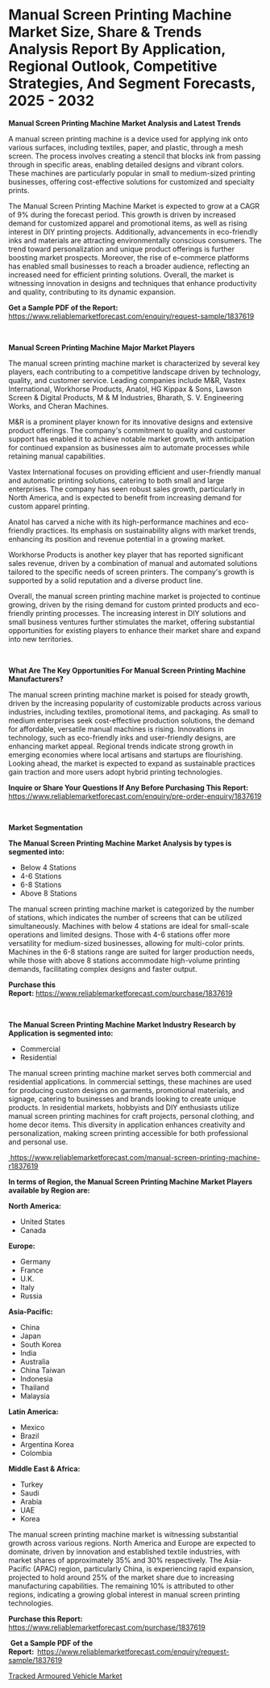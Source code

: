 <p><h1>Manual Screen Printing Machine Market Size, Share & Trends Analysis Report By Application, Regional Outlook, Competitive Strategies, And Segment Forecasts, 2025 - 2032</h1></p><p><strong>Manual Screen Printing Machine Market Analysis and Latest Trends</strong></p>
<p><p>A manual screen printing machine is a device used for applying ink onto various surfaces, including textiles, paper, and plastic, through a mesh screen. The process involves creating a stencil that blocks ink from passing through in specific areas, enabling detailed designs and vibrant colors. These machines are particularly popular in small to medium-sized printing businesses, offering cost-effective solutions for customized and specialty prints.</p><p>The Manual Screen Printing Machine Market is expected to grow at a CAGR of 9% during the forecast period. This growth is driven by increased demand for customized apparel and promotional items, as well as rising interest in DIY printing projects. Additionally, advancements in eco-friendly inks and materials are attracting environmentally conscious consumers. The trend toward personalization and unique product offerings is further boosting market prospects. Moreover, the rise of e-commerce platforms has enabled small businesses to reach a broader audience, reflecting an increased need for efficient printing solutions. Overall, the market is witnessing innovation in designs and techniques that enhance productivity and quality, contributing to its dynamic expansion.</p></p>
<p><strong>Get a Sample PDF of the Report:&nbsp;</strong> <a href="https://www.reliablemarketforecast.com/enquiry/request-sample/1837619?utm_campaign=2628&utm_medium=2&utm_source=Github&utm_content=ia&utm_term=22022025&utm_id=manual-screen-printing-machine">https://www.reliablemarketforecast.com/enquiry/request-sample/1837619</a></p>
<p>&nbsp;</p>
<p><strong>Manual Screen Printing Machine Major Market Players</strong></p>
<p><p>The manual screen printing machine market is characterized by several key players, each contributing to a competitive landscape driven by technology, quality, and customer service. Leading companies include M&R, Vastex International, Workhorse Products, Anatol, HG Kippax & Sons, Lawson Screen & Digital Products, M & M Industries, Bharath, S. V. Engineering Works, and Cheran Machines.</p><p>M&R is a prominent player known for its innovative designs and extensive product offerings. The company's commitment to quality and customer support has enabled it to achieve notable market growth, with anticipation for continued expansion as businesses aim to automate processes while retaining manual capabilities.</p><p>Vastex International focuses on providing efficient and user-friendly manual and automatic printing solutions, catering to both small and large enterprises. The company has seen robust sales growth, particularly in North America, and is expected to benefit from increasing demand for custom apparel printing.</p><p>Anatol has carved a niche with its high-performance machines and eco-friendly practices. Its emphasis on sustainability aligns with market trends, enhancing its position and revenue potential in a growing market.</p><p>Workhorse Products is another key player that has reported significant sales revenue, driven by a combination of manual and automated solutions tailored to the specific needs of screen printers. The company's growth is supported by a solid reputation and a diverse product line.</p><p>Overall, the manual screen printing machine market is projected to continue growing, driven by the rising demand for custom printed products and eco-friendly printing processes. The increasing interest in DIY solutions and small business ventures further stimulates the market, offering substantial opportunities for existing players to enhance their market share and expand into new territories.</p></p>
<p>&nbsp;</p>
<p><strong>What Are The Key Opportunities For Manual Screen Printing Machine Manufacturers?</strong></p>
<p><p>The manual screen printing machine market is poised for steady growth, driven by the increasing popularity of customizable products across various industries, including textiles, promotional items, and packaging. As small to medium enterprises seek cost-effective production solutions, the demand for affordable, versatile manual machines is rising. Innovations in technology, such as eco-friendly inks and user-friendly designs, are enhancing market appeal. Regional trends indicate strong growth in emerging economies where local artisans and startups are flourishing. Looking ahead, the market is expected to expand as sustainable practices gain traction and more users adopt hybrid printing technologies.</p></p>
<p><strong>Inquire or Share Your Questions If Any Before Purchasing This Report:</strong> <a href="https://www.reliablemarketforecast.com/enquiry/pre-order-enquiry/1837619?utm_campaign=2628&utm_medium=2&utm_source=Github&utm_content=ia&utm_term=22022025&utm_id=manual-screen-printing-machine">https://www.reliablemarketforecast.com/enquiry/pre-order-enquiry/1837619</a></p>
<p>&nbsp;</p>
<p><strong>Market Segmentation</strong></p>
<p><strong>The Manual Screen Printing Machine Market Analysis by types is segmented into:</strong></p>
<p><ul><li>Below 4 Stations</li><li>4-6 Stations</li><li>6-8 Stations</li><li>Above 8 Stations</li></ul></p>
<p><p>The manual screen printing machine market is categorized by the number of stations, which indicates the number of screens that can be utilized simultaneously. Machines with below 4 stations are ideal for small-scale operations and limited designs. Those with 4-6 stations offer more versatility for medium-sized businesses, allowing for multi-color prints. Machines in the 6-8 stations range are suited for larger production needs, while those with above 8 stations accommodate high-volume printing demands, facilitating complex designs and faster output.</p></p>
<p><strong>Purchase this Report:&nbsp;</strong><a href="https://www.reliablemarketforecast.com/purchase/1837619?utm_campaign=2628&utm_medium=2&utm_source=Github&utm_content=ia&utm_term=22022025&utm_id=manual-screen-printing-machine">https://www.reliablemarketforecast.com/purchase/1837619</a></p>
<p>&nbsp;</p>
<p><strong>The Manual Screen Printing Machine Market Industry Research by Application is segmented into:</strong></p>
<p><ul><li>Commercial</li><li>Residential</li></ul></p>
<p><p>The manual screen printing machine market serves both commercial and residential applications. In commercial settings, these machines are used for producing custom designs on garments, promotional materials, and signage, catering to businesses and brands looking to create unique products. In residential markets, hobbyists and DIY enthusiasts utilize manual screen printing machines for craft projects, personal clothing, and home decor items. This diversity in application enhances creativity and personalization, making screen printing accessible for both professional and personal use.</p></p>
<p><a href="https://www.reliablemarketforecast.com/manual-screen-printing-machine-r1837619?utm_campaign=2628&utm_medium=2&utm_source=Github&utm_content=ia&utm_term=22022025&utm_id=manual-screen-printing-machine">&nbsp;https://www.reliablemarketforecast.com/manual-screen-printing-machine-r1837619</a></p>
<p><strong>In terms of Region, the Manual Screen Printing Machine Market Players available by Region are:</strong></p>
<p>
    <p> <strong> North America: </strong>
        <ul>
            <li>United States</li>
            <li>Canada</li>
        </ul>
        </p> 
    <p> <strong> Europe: </strong>
        <ul>
            <li>Germany</li>
            <li>France</li>
            <li>U.K.</li>
            <li>Italy</li>
            <li>Russia</li>
        </ul>
        </p> 
    <p> <strong> Asia-Pacific: </strong>
        <ul>
            <li>China</li>
            <li>Japan</li>
            <li>South Korea</li>
            <li>India</li>
            <li>Australia</li>
            <li>China Taiwan</li>
            <li>Indonesia</li>
            <li>Thailand</li>
            <li>Malaysia</li>
        </ul>
        </p> 
    <p> <strong> Latin America: </strong>
        <ul>
            <li>Mexico</li>
            <li>Brazil</li>
            <li>Argentina Korea</li>
            <li>Colombia</li>
        </ul>
        </p> 
    <p> <strong> Middle East & Africa: </strong>
        <ul>
            <li>Turkey</li>
            <li>Saudi</li>
            <li>Arabia</li>
            <li>UAE</li>
            <li>Korea</li>
        </ul>
    </p>
    </p>
<p><p>The manual screen printing machine market is witnessing substantial growth across various regions. North America and Europe are expected to dominate, driven by innovation and established textile industries, with market shares of approximately 35% and 30% respectively. The Asia-Pacific (APAC) region, particularly China, is experiencing rapid expansion, projected to hold around 25% of the market share due to increasing manufacturing capabilities. The remaining 10% is attributed to other regions, indicating a growing global interest in manual screen printing technologies.</p></p>
<p><strong>Purchase this Report: </strong><a href="https://www.reliablemarketforecast.com/purchase/1837619?utm_campaign=2628&utm_medium=2&utm_source=Github&utm_content=ia&utm_term=22022025&utm_id=manual-screen-printing-machine">https://www.reliablemarketforecast.com/purchase/1837619</a></p>
<p>&nbsp;<strong>Get a Sample PDF of the Report:&nbsp;&nbsp;</strong><a href="https://www.reliablemarketforecast.com/enquiry/request-sample/1837619?utm_campaign=2628&utm_medium=2&utm_source=Github&utm_content=ia&utm_term=22022025&utm_id=manual-screen-printing-machine">https://www.reliablemarketforecast.com/enquiry/request-sample/1837619</a></p>
<p><strong></strong></p>
<p><p><a href="https://github.com/tshumaalzlam0/Market-Research-Report-List-1/blob/main/tracked-armoured-vehicle-market.md?utm_campaign=2628&utm_medium=2&utm_source=Github&utm_content=ia&utm_term=22022025&utm_id=manual-screen-printing-machine">Tracked Armoured Vehicle Market</a></p></p>